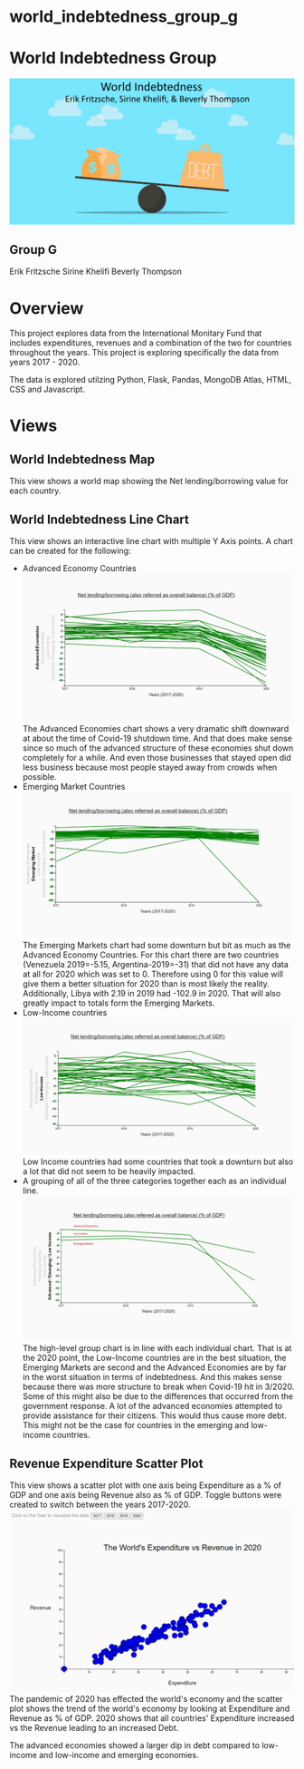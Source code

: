 # world_indebtedness_group_g

# World Indebtedness Group

![Debt](images/consider-debt-consolidatio-project.jpg)

## Group G 
Erik Fritzsche
Sirine Khelifi
Beverly Thompson

# Overview
This project explores data from the International Monitary Fund that includes expenditures, revenues and a combination of the two for countries throughout the years.   This project is exploring specifically the data from years 2017 - 2020.

The data is explored utilzing Python, Flask, Pandas, MongoDB Atlas, HTML, CSS and Javascript.

# Views
## World Indebtedness Map
This view shows a world map showing the Net lending/borrowing value for each country.
## World Indebtedness Line Chart
This view shows an interactive line chart with multiple Y Axis points.   A chart can be created for the following:
* Advanced Economy Countries
![Advanced](images/Advanced_Economies_Line.jpg)
The Advanced Economies chart shows a very dramatic shift downward at about the time of Covid-19 shutdown time.  And that does make sense since so much of the advanced structure of these economies shut down completely for a while.   And even those businesses that stayed open did less business because most people stayed away from crowds when possible.
* Emerging Market Countries
![Emerging](images/Emerging_Market_line.jpg)
The Emerging Markets chart had some downturn but bit as much as the Advanced Economy  Countries.  For this chart there are two countries (Venezuela 2019=-5.15, Argentina-2019=-31) that did not have any data at all for 2020 which was set to 0.   Therefore using 0 for this value will give them a better situation for 2020 than is most likely the reality. Additionally, Libya with 2.19 in 2019 had -102.9 in 2020.    That will also greatly impact to totals form the Emerging Markets.
* Low-Income countries
![Low](images/Low_Income_Line.jpg)
Low Income countries had some countries that took a downturn but also a lot that did not seem to be heavily impacted.  
* A grouping of all of the three categories together each as an individual line.
![Groups](images/Group_Line.jpg)
The high-level group chart is in line with each individual chart.  That is at the 2020 point, the Low-Income countries are in the best situation, the Emerging Markets are second and the Advanced Economies are by far in the worst situation in terms of indebtedness.  And this makes sense because there was more structure to break when Covid-19 hit in 3/2020.   Some of this might also be due to the differences that occurred from the government response.   A lot of the advanced economies attempted to provide assistance for their citizens.  This would thus cause more debt. This might not be the case for countries in the emerging and low-income countries.

## Revenue Expenditure Scatter Plot
This view shows a scatter plot with one axis being Expenditure  as a % of GDP and one axis being Revenue also as % of GDP. Toggle buttons were created to switch between the years 2017-2020. 
![Scatter](images/Scatter_Plot.PNG)
The pandemic of 2020 has effected the world's economy and the scatter plot shows the trend of the world's economy by looking at Expenditure and Revenue as % of GDP. 2020 shows that all countries' Expenditure increased vs the Revenue leading to an increased Debt. 

The advanced economies showed a larger dip in debt compared to low-income and low-income and emerging economies. 

